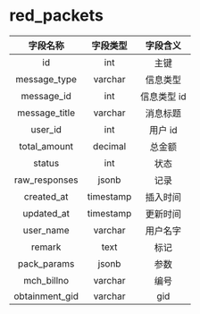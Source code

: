 # red_packets

| 字段名称 | 字段类型 | 字段含义 |
| :-----: | :-----: | :-----: 
| id | int | 主键 |
| message_type | varchar | 信息类型 |
| message_id | int | 信息类型 id |
| message_title | varchar | 消息标题 |
| user_id | int | 用户 id  |
| total_amount | decimal | 总金额 |
| status | int | 状态 |
| raw_responses | jsonb | 记录 |
| created_at | timestamp | 插入时间 |
| updated_at | timestamp | 更新时间 |
| user_name | varchar | 用户名字 |
| remark | text | 标记 |
| pack_params | jsonb | 参数 |
| mch_billno | varchar | 编号 |
| obtainment_gid | varchar | gid |

